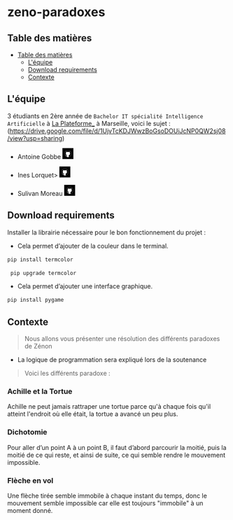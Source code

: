 # zeno-paradoxes

## Table des matières

- [Table des matières](#table-des-matières)
  - [L'équipe](#léquipe)
  - [Download requirements](#download-requirements)
  - [Contexte](#contexte)

## L'équipe

3 étudiants en 2ère année de `Bachelor IT spécialité Intelligence Artificielle` à [La Plateforme\_](https://laplateforme.io/) à Marseille, voici le sujet : (https://drive.google.com/file/d/1UjvTcKDJWwzBoGsoDOUiJcNP0QW2sj08/view?usp=sharing)

- Antoine Gobbe
  <a href="https://github.com/NovaStarmax">
  <img src="img/github.png" width=25>
  </a>

- Ines Lorquet>
  <a href="https://github.com/ines-lorquet">
  <img src="img/github.png" width=25>
  </a>

- Sulivan Moreau
  <a href="https://github.com/sulivan-moreau">
  <img src="img/github.png" width=25>
  </a>

## Download requirements

Installer la librairie nécessaire pour le bon fonctionnement du projet :

- Cela permet d’ajouter de la couleur dans le terminal.

```sh
pip install termcolor
```
```sh
 pip upgrade termcolor
```

- Cela permet d’ajouter une interface graphique.

```sh
pip install pygame
```

## Contexte

> Nous allons vous présenter une résolution des différents paradoxes de Zénon

- La logique de programmation sera expliqué lors de la soutenance

> Voici les différents paradoxe :

### Achille et la Tortue

Achille ne peut jamais rattraper une tortue parce qu'à chaque fois qu'il atteint l'endroit où elle était, la tortue a avancé un peu plus.

### Dichotomie

Pour aller d’un point A à un point B, il faut d’abord parcourir la moitié, puis la moitié de ce qui reste, et ainsi de suite, ce qui semble rendre le mouvement impossible.

### Flèche en vol

Une flèche tirée semble immobile à chaque instant du temps, donc le mouvement semble impossible car elle est toujours "immobile" à un moment donné.
